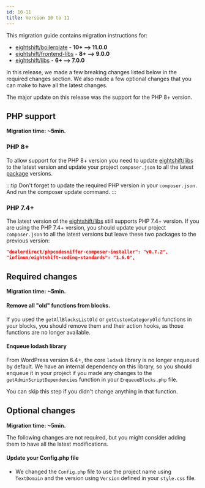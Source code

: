 ```yaml
---
id: 10-11
title: Version 10 to 11
---
```


This migration guide contains migration instructions for:

- [eightshift/boilerplate](https://github.com/infinum/eightshift-boilerplate/releases/tag/11.0.0) - **10+ --> 11.0.0**
- [eightshift/frontend-libs](https://github.com/infinum/eightshift-frontend-libs/releases/tag/9.0.0) - **8+ --> 9.0.0**
- [eightshift/libs](https://github.com/infinum/eightshift-libs/releases/tag/7.0.0) - **6+ --> 7.0.0**

In this release, we made a few breaking changes listed below in the required changes section. We also made a few optional changes that you can make to have all the latest changes.

The major update on this release was the support for the PHP 8+ version. 

## PHP support

**Migration time: ~5min.**

### PHP 8+

To allow support for the PHP 8+ version you need to update [eightshift/libs](https://github.com/infinum/eightshift-boilerplate/tree/develop) to the latest version and update your project `composer.json` to all the latest [package](https://github.com/infinum/eightshift-boilerplate/blob/develop/composer.json) versions.

:::tip
Don't forget to update the required PHP version in your `composer.json.` And run the composer update command.
:::

### PHP 7.4+

The latest version of the [eightshift/libs](https://github.com/infinum/eightshift-boilerplate/tree/develop) still supports PHP 7.4+ version. If you are using the PHP 7.4+ version, you should update your project `composer.json` to all the latest versions but leave these two packages to the previous version:

```json
"dealerdirect/phpcodesniffer-composer-installer": "v0.7.2",
"infinum/eightshift-coding-standards": "1.6.0",
```

## Required changes

**Migration time: ~5min.**

#### Remove all "old" functions from blocks.

If you used the `getAllBlocksListOld` or `getCustomCategoryOld` functions in your blocks, you should remove them and their action hooks, as those functions are no longer available.

#### Enqueue lodash library

From WordPress version 6.4+, the core `lodash` library is no longer enqueued by default. We have an internal dependency on this library, so you should enqueue it in your project if you made any changes to the `getAdminScriptDependencies` function in your `EnqueueBlocks.php` file.

You can skip this step if you didn't change anything in that function.

## Optional changes

**Migration time: ~5min.**

The following changes are not required, but you might consider adding them to have all the latest modifications.

#### Update your Config.php file

- We changed the `Config.php` file to use the project name using `TextDomain` and the version using `Version` defined in your `style.css` file.
